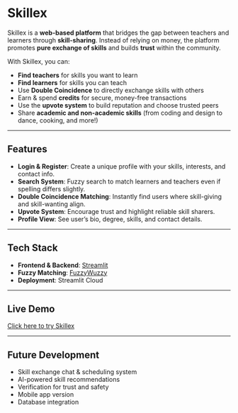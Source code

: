 # Skillex

Skillex is a **web-based platform** that bridges the gap between teachers and learners through **skill-sharing**.
Instead of relying on money, the platform promotes **pure exchange of skills** and builds **trust** within the community.

With Skillex, you can:

* **Find teachers** for skills you want to learn
* **Find learners** for skills you can teach
* Use **Double Coincidence** to directly exchange skills with others
* Earn & spend **credits** for secure, money-free transactions
* Use the **upvote system** to build reputation and choose trusted peers
* Share **academic and non-academic skills** (from coding and design to dance, cooking, and more!)

---

## Features

* **Login & Register**: Create a unique profile with your skills, interests, and contact info.
* **Search System**: Fuzzy search to match learners and teachers even if spelling differs slightly.
* **Double Coincidence Matching**: Instantly find users where skill-giving and skill-wanting align.
* **Upvote System**: Encourage trust and highlight reliable skill sharers.
* **Profile View**: See user’s bio, degree, skills, and contact details.

---

## Tech Stack

* **Frontend & Backend**: [Streamlit](https://streamlit.io/)
* **Fuzzy Matching**: [FuzzyWuzzy](https://github.com/seatgeek/fuzzywuzzy)
* **Deployment**: Streamlit Cloud

---

## Live Demo

 [Click here to try Skillex](your-live-demo-link)

---

## Future Development

* Skill exchange chat & scheduling system
* AI-powered skill recommendations
* Verification for trust and safety
* Mobile app version
* Database integration


